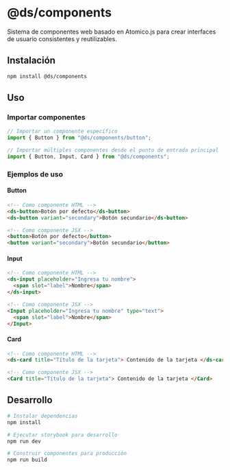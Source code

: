 # @ds/components

Sistema de componentes web basado en Atomico.js para crear interfaces de usuario consistentes y reutilizables.

## Instalación

```bash
npm install @ds/components
```

## Uso

### Importar componentes

```javascript
// Importar un componente específico
import { Button } from "@ds/components/button";

// Importar múltiples componentes desde el punto de entrada principal
import { Button, Input, Card } from "@ds/components";
```

### Ejemplos de uso

#### Button

```html
<!-- Como componente HTML -->
<ds-button>Botón por defecto</ds-button>
<ds-button variant="secondary">Botón secundario</ds-button>

<!-- Como componente JSX -->
<button>Botón por defecto</button>
<button variant="secondary">Botón secundario</button>
```

#### Input

```html
<!-- Como componente HTML -->
<ds-input placeholder="Ingresa tu nombre">
  <span slot="label">Nombre</span>
</ds-input>

<!-- Como componente JSX -->
<Input placeholder="Ingresa tu nombre" type="text">
  <span slot="label">Nombre</span>
</Input>
```

#### Card

```html
<!-- Como componente HTML -->
<ds-card title="Título de la tarjeta"> Contenido de la tarjeta </ds-card>

<!-- Como componente JSX -->
<Card title="Título de la tarjeta"> Contenido de la tarjeta </Card>
```

## Desarrollo

```bash
# Instalar dependencias
npm install

# Ejecutar storybook para desarrollo
npm run dev

# Construir componentes para producción
npm run build
```
